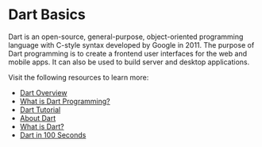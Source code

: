 # Dart Basics

Dart is an open-source, general-purpose, object-oriented programming language with C-style syntax developed by Google in 2011. The purpose of Dart programming is to create a frontend user interfaces for the web and mobile apps. It can also be used to build server and desktop applications.

Visit the following resources to learn more:

- [Dart Overview](https://dart.dev/overview)
- [What is Dart Programming?](https://www.javatpoint.com/flutter-dart-programming)
- [Dart Tutorial](https://www.geeksforgeeks.org/dart-tutorial/)
- [About Dart](https://flutterbyexample.com/lesson/about-dart)
- [What is Dart?](https://www.youtube.com/watch?v=sOSd6G1qXoY)
- [Dart in 100 Seconds](https://www.youtube.com/watch?v=NrO0CJCbYLA)
